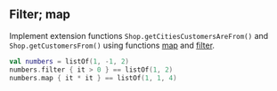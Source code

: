 ## Filter; map

Implement extension functions `Shop.getCitiesCustomersAreFrom()` and `Shop.getCustomersFrom()` using functions
[map](http://kotlinlang.org/api/latest/jvm/stdlib/kotlin/map.html) and
[filter](http://kotlinlang.org/api/latest/jvm/stdlib/kotlin/filter.html).

```kotlin
val numbers = listOf(1, -1, 2)
numbers.filter { it > 0 } == listOf(1, 2)
numbers.map { it * it } == listOf(1, 1, 4)
```